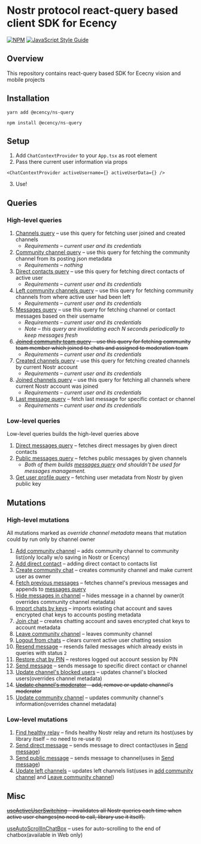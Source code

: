 # Nostr protocol react-query based client SDK for Ecency
[![NPM](https://img.shields.io/npm/v/@ecency/ns-query.svg)](https://www.npmjs.com/package/@ecency/ns-query) [![JavaScript Style Guide](https://img.shields.io/badge/code_style-standard-brightgreen.svg)](https://standardjs.com)

## Overview
This repository contains react-query based SDK for Ececny vision and mobile projects
## Installation
``yarn add @ecency/ns-query``

``npm install @ecency/ns-query``
## Setup
1. Add `ChatContextProvider` to your `App.tsx` as root element
2. Pass there current user information via props 
```
<ChatContextProvider activeUsername={} activeUserData={} />
```
3. Use!

## Queries
### High-level queries
1. [Channels query](lib/queries/channels-query.ts) – use this query for fetching user joined and created channels
   * _Requirements – current user and its credentials_  
2. [Community channel query](lib/queries/community-channel-query.ts) – use this query for fetching the community channel from its posting json metadata
   * _Requirements – nothing_
3. [Direct contacts query](lib/queries/direct-contacts-query.ts) – use this query for fetching direct contacts of active user
   * _Requirements – current user and its credentials_
4. [Left community channels query](lib/queries/left-community-channels-query.ts) – use this query for fetching community channels from where active user had been left
   * _Requirements – current user and its credentials_
5. [Messages query](lib/queries/messages-query.ts) – use this query for fetching channel or contact messages based on their username
   * _Requirements – current user and its credentials_
   * _Note – this query are invalidating each N seconds periodically to keep messages fresh_
6. ~~[Joined community team query](lib/queries/nostr-joined-community-team-query.ts) – use this query for fetching community team member which joined to chats and assigned to moderation team~~
   * _Requirements – current user and its credentials_
7. [Created channels query](lib/queries/created-channels-query.ts) – use this query for fetching created channels by current Nostr account
   * _Requirements – current user and its credentials_
8. [Joined channels query](lib/queries/joined-channels-query.ts) – use this query for fetching all channels where current Nostr account was joined
   * _Requirements – current user and its credentials_
9. [Last message query](lib/queries/last-message-query.ts) – fetch last message for specific contact or channel
   * _Requirements – current user and its credentials_

### Low-level queries
Low-level queries builds the high-level queries above
1. [Direct messages query](lib/nostr/queries/direct-messages-query.ts) – fetches direct messages by given direct contacts
2. [Public messages query](lib/nostr/queries/public-messages-query.ts) – fetches public messages by given channels
   * _Both of them builds [messages query](lib/queries/messages-query.ts) and shouldn't be used for messages management._
3. [Get user profile query](lib/nostr/queries/get-user-profile-query.ts) – fetching user metadata from Nostr by given public key

## Mutations
### High-level mutations
All mutations marked as _override channel metadata_ means that mutation could by run only by channel owner
1. [Add community channel](lib/mutations/add-community-channel.ts) – adds community channel to community list(only locally w/o saving in Nostr or Ecency)
2. [Add direct contact](lib/mutations/add-direct-contact.ts) – adding direct contact to contacts list
3. [Create community chat](lib/mutations/create-community-chat.ts) – creates community channel and make current user as owner
4. [Fetch previous messages](lib/mutations/fetch-previous-messages.ts) – fetches channel's previous messages and appends to [messages query](lib/queries/messages-query.ts)
5. [Hide messages in channel](lib/mutations/hide-message-in-channel.ts) – hides message in a channel by owner(it overrides community channel metadata)
6. [Import chats by keys](lib/mutations/import-chat-by-keys.ts) – imports existing chat account and saves encrypted chat keys to accounts posting metadata
7. [Join chat](lib/mutations/join-chat.ts) – creates chatting account and saves encrypted chat keys to account metadata
8. [Leave community channel](lib/mutations/leave-community-channel.ts) – leaves community channel
9. [Logout from chats](lib/mutations/logout-from-chats.tsx) – clears current active user chatting session
10. [Resend message](lib/mutations/resend-message.ts) – resends failed messages which already exists in queries with status `2`
11. [Restore chat by PIN](lib/mutations/restore-chat-by-pin.ts) – restores logged out account session by PIN
12. [Send message](lib/mutations/send-message.ts) – sends message to specific direct contact or channel
13. [Update channel's blocked users](lib/mutations/update-channel-blocked-users.ts) – updates channel's blocked users(overrides channel metadata)
14. ~~[Update channel's moderator](lib/mutations/update-channel-moderator.ts) – add, remove or update channel's moderator~~
15. [Update community channel](lib/mutations/update-community-channel.ts) – updates community channel's information(overrides channel metadata)
### Low-level mutations
1. [Find healthy relay](lib/nostr/mutations/find-healthy-relay.ts) – finds healthy Nostr relay and return its host(uses by library itself – no need to re-use it)
2. [Send direct message](lib/nostr/mutations/send-direct-message.ts) – sends message to direct contact(uses in [Send message](lib/mutations/send-message.ts))
3. [Send public message](lib/nostr/queries/public-messages-query.ts) – sends message to channel(uses in [Send message](lib/mutations/send-message.ts))
4. [Update left channels](lib/nostr/mutations/update-left-channels.ts) – updates left channels list(uses in [add community channel](lib/mutations/add-community-channel.ts) and [Leave community channel](lib/mutations/leave-community-channel.ts))

## Misc
~~[useActiveUserSwitching](lib/hooks/use-active-user-switching.ts) – invalidates all Nostr queries each time when active user changes(no need to call, library use it itself).~~

[useAutoScrollInChatBox](lib/hooks/use-auto-scroll-in-chat-box.ts) – uses for auto-scrolling to the end of chatbox(available in Web only)